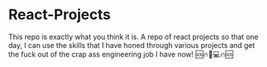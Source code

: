 # React-Projects

This repo is exactly what you think it is. A repo of react projects so that one day, I can use the skills that I have honed through various projects and get the fuck out of the crap ass engineering job I have now! 🆘🔥💩💻🔥🆘
